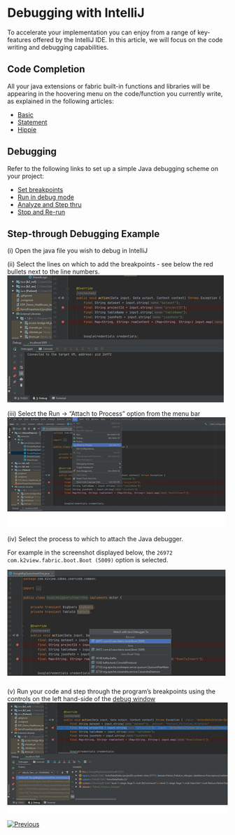 # Debugging with IntelliJ

To accelerate your implementation you can enjoy from a range of key-features offered by the IntelliJ IDE. In this article, we will focus on the code writing and debugging capabilities.


## Code Completion
All your java extensions or fabric built-in functions and libraries will be appearing in the hoovering menu on the code/function you currently write, as explained in the following articles:

-	[Basic]( https://www.jetbrains.com/help/idea/auto-completing-code.html#basic_completion)
- [Statement]( https://www.jetbrains.com/help/idea/auto-completing-code.html#statements_completion)
- [Hippie]( https://www.jetbrains.com/help/idea/auto-completing-code.html#hippie_completion)


## Debugging

Refer to the following links to set up a simple Java debugging scheme on your project:
- [Set breakpoints]( https://www.jetbrains.com/help/idea/debugging-your-first-java-application.html#setting-breakpoints)
- [Run in debug mode]( https://www.jetbrains.com/help/idea/debugging-your-first-java-application.html#running-program)
- [Analyze and Step thru]( https://www.jetbrains.com/help/idea/debugging-your-first-java-application.html#analyzing-state)
- [Stop and Re-run]( https://www.jetbrains.com/help/idea/debugging-your-first-java-application.html#stopping-debugger)

## Step-through Debugging Example

(i)	Open the java file you wish to debug in IntelliJ

(ii)	Select the lines on which to add the breakpoints  - see below the red bullets next to the line numbers. 
![image](images/04_15_01_breakpoints.png)
 
(iii)	Select the Run -> “Attach to Process” option from the menu bar  
![image](images/04_15_02_attach.png)
 
(iv)	Select the process to which to attach the Java debugger. 

For example in the screenshot displayed below, the ```26972 com.k2view.fabric.boot.Boot (5009)``` option is selected. 

![image](images/04_15_03_attach.png)
 
(v)	Run your code and step through the program’s breakpoints using the controls on the left hand-side of the [debug window](https://www.jetbrains.com/help/idea/debugging-your-first-java-application.html#stepping)
![image](images/04_15_04_steps.png)



[![Previous](/articles/images/Previous.png)](/articles/04_fabric_studio/14_intelliJ_from_fabric_studio.md)
